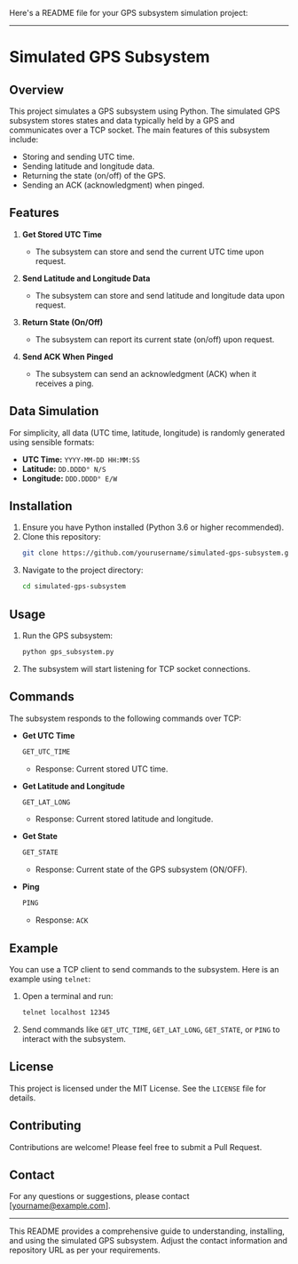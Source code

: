 Here's a README file for your GPS subsystem simulation project:

---

# Simulated GPS Subsystem

## Overview

This project simulates a GPS subsystem using Python. The simulated GPS subsystem stores states and data typically held by a GPS and communicates over a TCP socket. The main features of this subsystem include:

- Storing and sending UTC time.
- Sending latitude and longitude data.
- Returning the state (on/off) of the GPS.
- Sending an ACK (acknowledgment) when pinged.

## Features

1. **Get Stored UTC Time**
   - The subsystem can store and send the current UTC time upon request.
   
2. **Send Latitude and Longitude Data**
   - The subsystem can store and send latitude and longitude data upon request.
   
3. **Return State (On/Off)**
   - The subsystem can report its current state (on/off) upon request.
   
4. **Send ACK When Pinged**
   - The subsystem can send an acknowledgment (ACK) when it receives a ping.

## Data Simulation

For simplicity, all data (UTC time, latitude, longitude) is randomly generated using sensible formats:
- **UTC Time:** `YYYY-MM-DD HH:MM:SS`
- **Latitude:** `DD.DDDD° N/S`
- **Longitude:** `DDD.DDDD° E/W`

## Installation

1. Ensure you have Python installed (Python 3.6 or higher recommended).
2. Clone this repository:
    ```sh
    git clone https://github.com/yourusername/simulated-gps-subsystem.git
    ```
3. Navigate to the project directory:
    ```sh
    cd simulated-gps-subsystem
    ```

## Usage

1. Run the GPS subsystem:
    ```sh
    python gps_subsystem.py
    ```
2. The subsystem will start listening for TCP socket connections.

## Commands

The subsystem responds to the following commands over TCP:

- **Get UTC Time**
    ```sh
    GET_UTC_TIME
    ```
  - Response: Current stored UTC time.

- **Get Latitude and Longitude**
    ```sh
    GET_LAT_LONG
    ```
  - Response: Current stored latitude and longitude.

- **Get State**
    ```sh
    GET_STATE
    ```
  - Response: Current state of the GPS subsystem (ON/OFF).

- **Ping**
    ```sh
    PING
    ```
  - Response: `ACK`

## Example

You can use a TCP client to send commands to the subsystem. Here is an example using `telnet`:

1. Open a terminal and run:
    ```sh
    telnet localhost 12345
    ```
2. Send commands like `GET_UTC_TIME`, `GET_LAT_LONG`, `GET_STATE`, or `PING` to interact with the subsystem.

## License

This project is licensed under the MIT License. See the `LICENSE` file for details.

## Contributing

Contributions are welcome! Please feel free to submit a Pull Request.

## Contact

For any questions or suggestions, please contact [yourname@example.com].

---

This README provides a comprehensive guide to understanding, installing, and using the simulated GPS subsystem. Adjust the contact information and repository URL as per your requirements.
